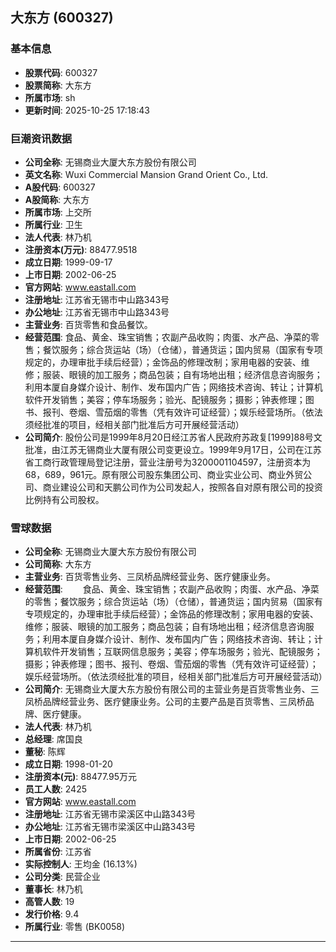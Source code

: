 ## 大东方 (600327)

### 基本信息

- **股票代码**: 600327
- **股票简称**: 大东方
- **所属市场**: sh
- **更新时间**: 2025-10-25 17:18:43

### 巨潮资讯数据

- **公司全称**: 无锡商业大厦大东方股份有限公司
- **英文名称**: Wuxi Commercial Mansion Grand Orient Co., Ltd.
- **A股代码**: 600327
- **A股简称**: 大东方
- **所属市场**: 上交所
- **所属行业**: 卫生
- **法人代表**: 林乃机
- **注册资本(万元)**: 88477.9518
- **成立日期**: 1999-09-17
- **上市日期**: 2002-06-25
- **官方网站**: www.eastall.com
- **注册地址**: 江苏省无锡市中山路343号
- **办公地址**: 江苏省无锡市中山路343号
- **主营业务**: 百货零售和食品餐饮。
- **经营范围**: 食品、黄金、珠宝销售；农副产品收购；肉蛋、水产品、净菜的零售；餐饮服务；综合货运站（场）（仓储），普通货运；国内贸易（国家有专项规定的，办理审批手续后经营）；金饰品的修理改制；家用电器的安装、维修；服装、眼镜的加工服务；商品包装；自有场地出租；经济信息咨询服务；利用本厦自身媒介设计、制作、发布国内广告；网络技术咨询、转让；计算机软件开发销售；美容；停车场服务；验光、配镜服务；摄影；钟表修理；图书、报刊、卷烟、雪茄烟的零售（凭有效许可证经营）；娱乐经营场所。（依法须经批准的项目，经相关部门批准后方可开展经营活动）
- **公司简介**: 股份公司是1999年8月20日经江苏省人民政府苏政复[1999]88号文批准，由江苏无锡商业大厦有限公司变更设立。1999年9月17日，公司在江苏省工商行政管理局登记注册，营业注册号为3200001104597，注册资本为68，689，961元。原有限公司股东集团公司、商业实业公司、商业外贸公司、商业建设公司和天鹏公司作为公司发起人，按照各自对原有限公司的投资比例持有公司股权。

### 雪球数据

- **公司全称**: 无锡商业大厦大东方股份有限公司
- **公司简称**: 大东方
- **主营业务**: 百货零售业务、三凤桥品牌经营业务、医疗健康业务。
- **经营范围**: 　　食品、黄金、珠宝销售；农副产品收购；肉蛋、水产品、净菜的零售；餐饮服务；综合货运站（场）（仓储），普通货运；国内贸易（国家有专项规定的，办理审批手续后经营）；金饰品的修理改制；家用电器的安装、维修；服装、眼镜的加工服务；商品包装；自有场地出租；经济信息咨询服务；利用本厦自身媒介设计、制作、发布国内广告；网络技术咨询、转让；计算机软件开发销售；互联网信息服务；美容；停车场服务；验光、配镜服务；摄影；钟表修理；图书、报刊、卷烟、雪茄烟的零售（凭有效许可证经营）；娱乐经营场所。（依法须经批准的项目，经相关部门批准后方可开展经营活动）
- **公司简介**: 无锡商业大厦大东方股份有限公司的主营业务是百货零售业务、三凤桥品牌经营业务、医疗健康业务。公司的主要产品是百货零售、三凤桥品牌、医疗健康。
- **法人代表**: 林乃机
- **总经理**: 席国良
- **董秘**: 陈辉
- **成立日期**: 1998-01-20
- **注册资本(元)**: 88477.95万元
- **员工人数**: 2425
- **官方网站**: www.eastall.com
- **注册地址**: 江苏省无锡市梁溪区中山路343号
- **办公地址**: 江苏省无锡市梁溪区中山路343号
- **上市日期**: 2002-06-25
- **所属省份**: 江苏省
- **实际控制人**: 王均金 (16.13%)
- **公司分类**: 民营企业
- **董事长**: 林乃机
- **高管人数**: 19
- **发行价格**: 9.4
- **所属行业**: 零售 (BK0058)

---